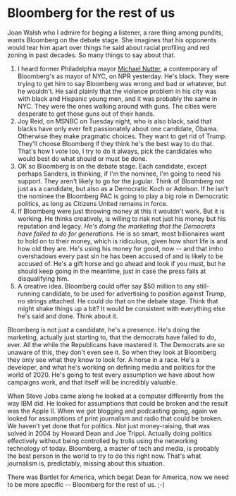 # Bloomberg for the rest of us
Joan Walsh who I admire for beging a listener, a rare thing among pundits, wants Bloomberg on the debate stage. She imagines that his opponents would tear him apart over things he said about racial profiling and red zoning in past decades. So many things to say about that.
1. I heard former Philadelphia mayor <a href="https://whyy.org/episodes/nutter-stands-by-bloomberg-on-stop-and-frisk-and-the-campaign-trail/">Michael Nutter</a>, a contemporary of Bloomberg's as mayor of NYC, on NPR yesterday. He's black. They were trying to get him to say Bloomberg was wrong and bad or whatever, but he wouldn't. He said plainly that the violence problem in his city was with black and Hispanic young men, and it was probably the same in NYC. They were the ones walking around with guns. The cities were desperate to get those guns out of their hands. 
2. Joy Reid, on MSNBC on Tuesday night, who is also black, said that blacks have only ever felt passionately about one candidate, Obama. Otherwise they make pragmatic choices. They want to get rid of Trump. They'll choose Bloomberg if they think he's the best way to do that. That's how I vote too, I try to do it always, pick the candidates who would best do what should or must be done. 
3. OK so Bloomberg is on the debate stage. Each candidate, except perhaps Sanders, is thinking, if I'm the nominee, I'm going to need his support. They aren't likely to go for the jugular. Think of Bloomberg not just as a candidate, but also as a Democratic Koch or Adelson. If he isn't the nominee the Bloomberg PAC is going to play a big role in Democratic politics, as long as Citizens United remains in force. 
4. If Bloomberg were just throwing money at this it wouldn't work. But it is working. He thinks creatively, is willing to risk not just his money but his reputation and legacy. <i>He's doing the marketing that the Democrats have failed to do for generations.</i> He is so smart, most billionaires want to hold on to their money, which is ridiculous, given how short life is and how old they are. He's using his money for good, now -- and that imho overshadows every past sin he has been accused of and is likely to be accused of. He's a gift horse and go ahead and look if you must, but he should keep going in the meantime, just in case the press fails at disqualifying him. 
5. A creative idea. Bloomberg could offer say $50 million to any still-running candidate, to be used for advertising to position against Trump, no strings attached. He could do that on the debate stage. Think that might shake things up a bit? It would be consistent with everything else he's said and done. Think about it. 

Bloomberg is not just a candidate, he's a presence. He's doing the marketing, actually just starting to, that the democrats have failed to do, ever. All the while the Republicans have mastered it. The Democrats are so unaware of this, they don't even see it. So when they look at Bloomberg they only see what they know to look for. A horse in a race. He's a developer, and what he's working on defining media and politics for the world of 2020. He's going to test every assumption we have about how campaigns work, and that itself will be incredibly valuable. 

When Steve Jobs came along he looked at a computer differently from the way IBM did. He looked for assumptions that could be broken and the result was the Apple II. When we got blogging and podcasting going, again we looked for assumptions of print journalism and radio that could be broken. We haven't yet done that for politics. Not just money-raising, that was solved in 2004 by Howard Dean and Joe Trippi. Actually doing politics effectively without being controlled by trolls using the networking technology of today. Bloomberg, a master of tech and media, is probably the best person in the world to try to do this right now. That's what journalism is, predictably, missing about this situation. 

There was Bartlet for America, which begat Dean for America, now we need to be more specific -- Bloomberg for the rest of us. ;-)

